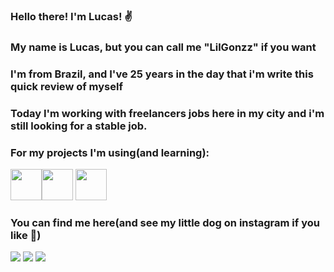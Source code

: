 ### Hello there! I'm Lucas! :v:
### My name is Lucas, but you can call me "LilGonzz" if you want

### I'm from Brazil, and I've 25 years in the day that i'm write this quick review of myself

### Today I'm working with freelancers jobs here in my city and i'm still looking for a stable job.

### For my projects I'm using(and learning):
<img src="https://cdn.jsdelivr.net/gh/devicons/devicon/icons/rails/rails-plain.svg" width="50" height="50"/><img src="https://cdn.jsdelivr.net/gh/devicons/devicon/icons/angularjs/angularjs-plain.svg" width="50" height="50"/>  <img src="https://cdn.jsdelivr.net/gh/devicons/devicon/icons/postgresql/postgresql-original.svg" width="50" height="50"/>

### You can find me here(and see my little dog on instagram if you like :dog:)
<div>
  <a href="https://www.instagram.com/lucasgonzzagas" target="_blank"><img src="https://img.shields.io/badge/-Instagram-%23E4405F?style=for-the-badge&logo=instagram&logoColor=white" target="_blank"></a>
  <a href="https://www.linkedin.com/in/lucas-gonzaga-3a5301223" target="_blank"><img src="https://img.shields.io/badge/-LinkedIn-%230077B5?style=for-the-badge&logo=linkedin&logoColor=white" target="_blank"></a>   
<a href = "mailto:lucasgonzzagas@gmail.com"><img src="https://img.shields.io/badge/Gmail-D14836?style=for-the-badge&logo=gmail&logoColor=white" target="_blank"></a>

</div>
<!--
**LilGonzz/LilGonzz** is a ✨ _special_ ✨ repository because its `README.md` (this file) appears on your GitHub profile.

Here are some ideas to get you started:

- 🔭 I’m currently working on ...
- 🌱 I’m currently learning ...
- 👯 I’m looking to collaborate on ...
- 🤔 I’m looking for help with ...
- 💬 Ask me about ...
- 📫 How to reach me: ...
- 😄 Pronouns: ...
- ⚡ Fun fact: ...
-->

